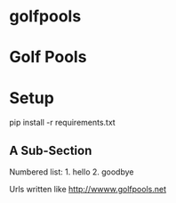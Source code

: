 # golfpools

Golf Pools
==========

<enter description here>


Setup
=========
pip install -r requirements.txt


A Sub-Section
-------------

<here is a subsection>
Numbered list:
1. hello
2. goodbye

Urls written like <http://wwww.golfpools.net>
